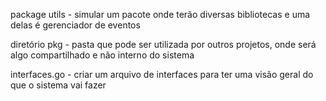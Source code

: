 package utils - simular um pacote onde terão diversas bibliotecas e uma delas é gerenciador de eventos

diretório pkg - pasta que pode ser utilizada por outros projetos, onde será algo compartilhado e não interno do sistema

interfaces.go - criar um arquivo de interfaces para ter uma visão geral do que o sistema vai fazer